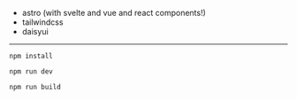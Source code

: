 - astro (with svelte and vue and react components!)
- tailwindcss
- daisyui

---

```
npm install
```
```
npm run dev
```
```
npm run build
```
